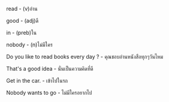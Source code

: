 read - (v)อ่าน

good - (adj)ดี

in - (preb)ใน

nobody - (n)ไม่มีใคร

Do you like to read books every day ? - คุณชอบอ่านหนังสือทุกๆวันไหม

That's a good idea - นั่นเป็นความคิดที่ดี

Get in the car. - เข้าไปในรถ

Nobody wants to go - ไม่มีใครอยากไป



